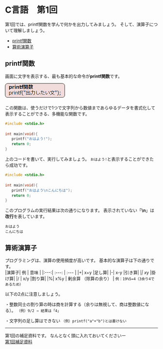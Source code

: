 # C言語　第1回　
第1回では、printf関数を学んで何かを出力してみましょう。
そして、演算子について理解しましょう。  
  
  - [printf関数](#printf関数)
  - [算術演算子](#算術演算子)
  
## printf関数 
画面に文字を表示する、最も基本的な命令が**printf関数**です。  

![](./img/pc_01_1.png)
  
この関数は、使うだけで1つで文字列から数値まであらゆるデータを書式化して表示することができる、多機能な関数です。

``` C
#include <stdio.h>

int main(void){
   printf("おはよう!");
   return 0;
}
```
  
上のコードを書いて、実行してみましょう。
`おはよう!`と表示することができたら成功です。

``` C
#include <stdio.h>

int main(void){
   printf("おはよう\nこんにちは");
   return 0;
}
```

このプログラムの実行結果は次の通りになります。
表示されていない「**\n**」は**改行**を表しています。
```
おはよう
こんにちは
```

## 算術演算子
プログラミングは、演算の使用頻度が高いです。
基本的な演算子は下の通りです。  
|演算子| 例 | 意味 |
|:---:| :---: | :--- |
|+| x+y  |足し算|
|-| x-y |引き算|
|*| x*y |掛け算|
|/ | x/y  |割り算|
|%| x%y | 剰余算  （除算の余り） |
`例：19%5=4（3余り4であるため）`

  以下の2点に注意しましょう。

  ・整数同士の割り算の時は商を計算する（余りは無視して、商は整数値になる）。
  `（例）9/2 → 結果は「4」`

  ・文字列の足し算はできない
  `（例）printf("a"+"b")とは書けない` 

-----------------------------------
  第1回の補足資料です。
  なんとなく頭に入れておいてくださいー  
  [第1回補足資料](pc_01+.md) 
